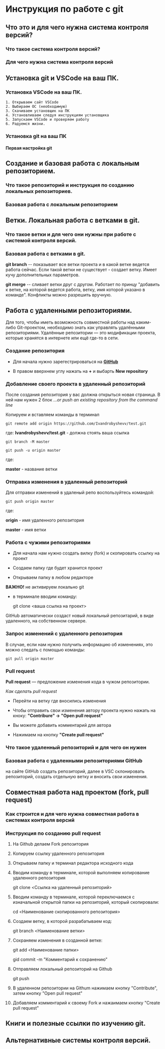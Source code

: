 # Инструкция по работе с git

## Что это и для чего нужна система контроля версий?

### Что такое система контроля версий?

### Для чего нужна система контроля версий

## Установка git и VSCode на ваш ПК.

### Установка VSCode на ваш ПК.
    1. Открываем сайт VSCode 
    2. Выбираем ОС (необходимую)
    3. Скачиваем установщик на ПК
    4. Установливаем следуя инструкциям установщика
    5. Запускаем VSCode и проверяем работу
    6. Радуемся жизни.    


### Установка git на ваш ПК

#### Первая настройка git

## Создание и базовая работа с локальным репозиторием.

### Что такое репозиторий и инструкция по созданию локальных репозиториев.

### Базовая работа с локальным репозиторием

## Ветки. Локальная работа с ветками в git.

### Что такое ветки и для чего они нужны при работе с системой контроля версий.

### Базовая работа с ветками в git.

**git branch** -- показывает все ветки проекта и в какой ветке ведется работа сейчас. Если такой ветки не существует - создает ветку. Имеет кучу дополнительных параметров.

**git merge** -- сливает ветки друг с другом. Работает по принцу "добавить к ветке, на которой ведется работа, ветку, имя которой указано в команде". Конфликты можно разрешить вручную.


## Работа с удаленными репозиториями.

Для того, чтобы иметь возможность совместной работы над каким-либо Git-проектом, необходимо знать как управлять удалёнными репозиториями. Удалённые репозитории — это модификации проекта, которые хранятся в интернете или ещё где-то в сети.

### Создание репозитория 

* Для начала нужно зарегестрироваться на [**GitHub**](https://github.com)

* В правом вверхнем углу нажать на **+** и выбарть **New repository**

### Добавление своего проекта в удаленный репозиторий

После создания репозитория у вас должна открыться новая страница. В ней нам нужен 2 блок _…or push an existing repository from the command line_

Копируем и вставляем команды в терминал

    git remote add origin https://github.com/Ivandrobyshevv/test.git

где: **Ivandrobyshevv/test.git** - должна стоять ваша ссылка

    git branch -M master

    git push -u origin master

где:

**master** - название ветки

### Отправка изменения в удаленный репозиторий

Для отправки изменений в удаленый репо воспользуйтесь командой:

    git push origin master

где: 

**origin** - имя удаленного репозитория

**master** - имя ветки

### Работа с чужими репозиториями

* Для начала нам нужно создать вилку (fork)
и скопировать ссылку на проект

* Создаем папку где будет хранится проект

* Открываем папку в любом редакторе

**ВАЖНО!** не активируем локально git

* в терминале вводим команду:

    git clone <ваша ссылка на проект>

GitHub автоматически создаст новый локальный репозитарий, в виде удаленного, на собственном сервере.

### Запрос изменений с удаленного репозитория

В случае, если нам нужно получить информацию об изменениях, это можно следать с помощью команды:

    git pull origin master

### Pull request

**Pull request** — предложение изменения кода в чужом репозитории.

*Как сделать pull request*

* Перейти на ветку где вносились изменения 

* Чтобы отправить свои изменения автору проекта нужно нажать на кноку: **"Contribure" -> "Open pull request"**

* Вы можете добавить комментарий для автора

* Нажимаем на кнопку **"Create pull request"**

### Что такое удаленный репозиторий и для чего он нужен

### Базовая работа с удаленными репозиториями GitHub

на сайте GitHub создать репозиторий, далее в VSC склонировать репозиторий, создать отдельную ветку и вносить свои изменения.

## Совместная работа над проектом (fork, pull request)

### Как строится и для чего нужна совместная работа в системах контроля версий

### Инструкция по созданию pull request

1. На Github делаем Fork репозитория
2. Копируем ссылку удаленного репозитория

3. Открываем папку и терминал редактора исходного кода

4. Вводим команду в терминале, которой выполняем копирование удаленного репозитория
    
    git clone <Ссылка на удаленный репозиторий>

5. Вводим команду в терминале, которой переключаемся с изначальной открытой папки на репозиторий, который скопировали:

    cd <Наименование скопированного репозитория>

6. Создаем ветку, в которой разрабатываем код:

    git branch <Наименование ветки>

7. Сохраняем изменения в созданной ветке:

    git add <Наименование папки>
    
    gid commit -m "Комментарий к сохранению"

8. Отправляем локальный репозиторий на Github

    git push

9. В удаленном репозитории на Githum нажимаем кнопку "Contribute", затем кнопку "Open pull request"

10. Добавляем комментарий к своему Fork и нажаимаем кнопку "Create pull request"

## Книги и полезные ссылки по изучению git.

## Альтернативные системы контроля версий.
